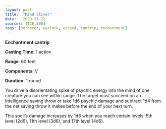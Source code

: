 ```yaml
---
layout: post
title:  "Mind Sliver"
date:   2020-11-22
sources: [TCE.108]
tags: [sorcerer, warlock, wizard, cantrip, enchantment]
---
```


**Enchantment cantrip**

**Casting Time**: 1 action

**Range**: 60 feet

**Components**: V

**Duration**: 1 round

You drive a disorientating spike of psychic energy into the mind of one creature you can see within range. The target must succeed on an Intelligence saving throw or take 1d6 psychic damage and subtract 1d4 from the net saving throw it makes before the end of your next turn. 

This spell’s damage increases by 1d6 when you reach certain levels: 5th level (2d6), 11th level (3d6), and 17th level (4d6).
